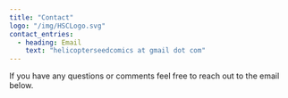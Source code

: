 ```yaml
---
title: "Contact"
logo: "/img/HSCLogo.svg"
contact_entries:
  - heading: Email
    text: "helicopterseedcomics at gmail dot com"
---
```


If you have any questions or comments feel free to reach out to the email below.
